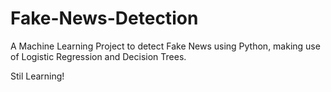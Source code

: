 # Fake-News-Detection
A Machine Learning Project to detect Fake News using Python, making use of Logistic Regression and Decision Trees.

Stil Learning!
